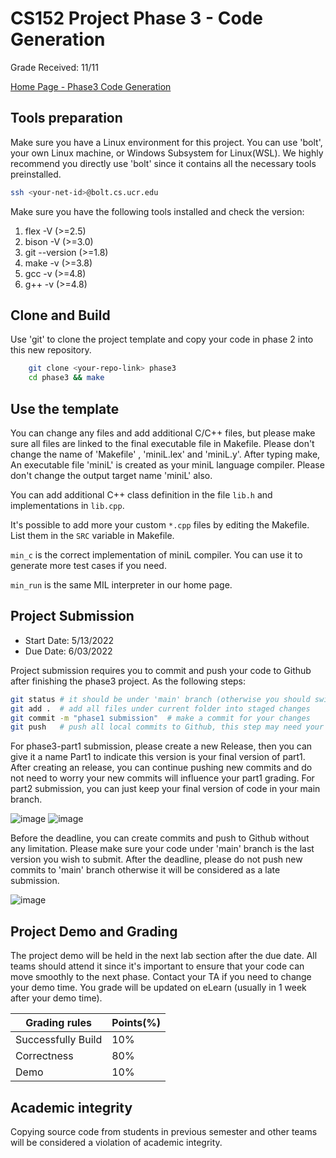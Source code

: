 CS152 Project Phase 3 - Code Generation
========================================
Grade Received: 11/11

[Home Page - Phase3 Code Generation](https://cs152-ucr-gupta.github.io/website/phase3_code_generator.html)


## Tools preparation

Make sure you have a Linux environment for this project. You can use 'bolt', your own Linux machine, or Windows Subsystem for Linux(WSL). We highly recommend you directly use 'bolt' since it contains all the necessary tools preinstalled. 

```sh
ssh <your-net-id>@bolt.cs.ucr.edu
```

Make sure you have the following tools installed and check the version:
1. flex -V       (>=2.5)
2. bison -V      (>=3.0)
3. git --version (>=1.8)
4. make -v       (>=3.8)
5. gcc -v        (>=4.8)
6. g++ -v        (>=4.8)

## Clone and Build

Use 'git' to clone the project template and copy your code in phase 2 into this new repository.

```sh
    git clone <your-repo-link> phase3
    cd phase3 && make
```

## Use the template

You can change any files and add additional C/C++ files, but please make sure all files are linked to the final executable file in Makefile. Please don't change the name of 'Makefile' , 'miniL.lex' and 'miniL.y'. After typing make, An executable file 'miniL' is created as your miniL language compiler. Please don't change the output target name 'miniL' also.

You can add additional C++ class definition in the file `lib.h` and implementations in `lib.cpp`.

It's possible to add more your custom `*.cpp` files by editing the Makefile. List them in the `SRC` variable in Makefile. 

`min_c` is the correct implementation of miniL compiler. You can use it to generate more test cases if you need.

`min_run` is the same MIL interpreter in our home page.

## Project Submission 

* Start Date:  5/13/2022
* Due Date:    6/03/2022

Project submission requires you to commit and push your code to Github after finishing the phase3 project. As the following steps:
```sh
git status # it should be under 'main' branch (otherwise you should switch to 'main' branch by typing 'git checkout main')
git add .  # add all files under current folder into staged changes
git commit -m "phase1 submission"  # make a commit for your changes
git push   # push all local commits to Github, this step may need your username and password of Github
```

For phase3-part1 submission, please create a new Release, then you can give it a name Part1 to indicate this version is your final version of part1. After creating an release, you can continue pushing new commits and do not need to worry your new commits will influence your part1 grading. For part2 submission, you can just keep your final version of code in your main branch.

![image](https://user-images.githubusercontent.com/6300305/152875849-ed6f8491-bcb9-468e-8fca-626732aa06e6.png)
![image](https://user-images.githubusercontent.com/6300305/152875944-c2c4df84-e445-4ce3-be75-3e6a342ff8ef.png)


Before the deadline, you can create commits and push to Github without any limitation. Please make sure your code under 'main' branch is the last version you wish to submit. After the deadline, please do not push new commits to 'main' branch otherwise it will be considered as a late submission.

![image](https://user-images.githubusercontent.com/6300305/148487911-7bcaa3ac-2c8e-4ee3-9ead-ab908d5e1710.png)


## Project Demo and Grading

The project demo will be held in the next lab section after the due date. All teams should attend it since it's important to ensure that your code can move smoothly to the next phase. Contact your TA if you need to change your demo time. 
You grade will be updated on eLearn (usually in 1 week after your demo time). 

| Grading rules | Points(%) |
| ---------------- | -- |
|Successfully Build| 10%|
|Correctness       | 80%|
|Demo              | 10%|

## Academic integrity

Copying source code from students in previous semester and other teams will be considered a violation of academic integrity. 
